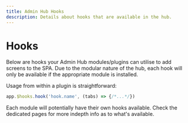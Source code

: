 ```yaml
---
title: Admin Hub Hooks
description: Details about hooks that are available in the hub.
---
```


# Hooks

Below are hooks your Admin Hub modules/plugins can utilise to add screens to the SPA. Due to the modular nature of the hub, each hook will only be available if the appropriate module is installed.

Usage from within a plugin is straightforward:

```javascript
app.$hooks.hook('hook.name', (tabs) => {/*...*/})
```

Each module will potentially have their own hooks available. Check the dedicated pages for more indepth info as to what's available.
